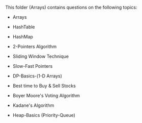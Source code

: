 This folder (Arrays) contains questions on the following topics:

* Arrays

* HashTable

* HashMap

* 2-Pointers Algorithm
 
* Sliding Window Technique

* Slow-Fast Pointers

* DP-Basics-(1-D Arrays)

* Best time to Buy & Sell Stocks

* Boyer Moore's Voting Algorithm

* Kadane's Algorithm

* Heap-Basics (Priority-Queue)
